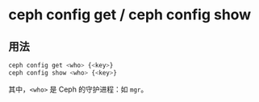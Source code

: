 # ceph config get / ceph config show

## 用法

```sh
ceph config get <who> {<key>}
ceph config show <who> {<key>}
```

其中，`<who>` 是 Ceph 的守护进程：如 `mgr`。
